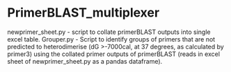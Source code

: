 # PrimerBLAST_multiplexer
newprimer_sheet.py - script to collate primerBLAST outputs into single excel table.
Grouper.py - Script to identify groups of primers that are not predicted to heterodimerise (dG >-7000cal, at 37 degrees, as calculated by primer3) using the collated primer outputs of primerBLAST (reads in excel sheet of newprimer_sheet.py as a pandas dataframe).  
